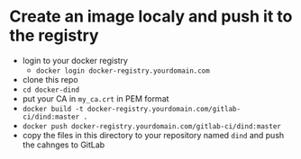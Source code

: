 # Create an image localy and push it to the registry

* login to your docker registry
  * `docker login docker-registry.yourdomain.com`
* clone this repo
* `cd docker-dind`
* put your CA in `my_ca.crt` in PEM format
* `docker build -t docker-registry.yourdomain.com/gitlab-ci/dind:master .`
* `docker push docker-registry.yourdomain.com/gitlab-ci/dind:master`
* copy the files in this directory to your repository named `dind` and push the cahnges to GitLab
